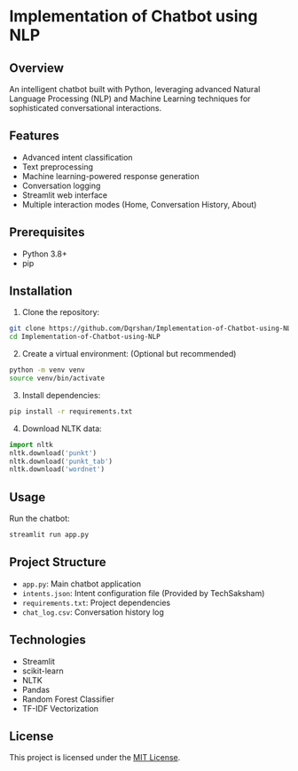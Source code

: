 # Implementation of Chatbot using NLP

## Overview
An intelligent chatbot built with Python, leveraging advanced Natural Language Processing (NLP) and Machine Learning techniques for sophisticated conversational interactions.

## Features
- Advanced intent classification
- Text preprocessing
- Machine learning-powered response generation
- Conversation logging
- Streamlit web interface
- Multiple interaction modes (Home, Conversation History, About)

## Prerequisites
- Python 3.8+
- pip

## Installation

1. Clone the repository:
```bash
git clone https://github.com/Dqrshan/Implementation-of-Chatbot-using-NLP.git
cd Implementation-of-Chatbot-using-NLP
```

2. Create a virtual environment: (Optional but recommended)
```bash
python -m venv venv
source venv/bin/activate
```

3. Install dependencies:
```bash
pip install -r requirements.txt
```

4. Download NLTK data:
```python
import nltk
nltk.download('punkt')
nltk.download('punkt_tab')
nltk.download('wordnet')
```

## Usage
Run the chatbot:
```bash
streamlit run app.py
```

## Project Structure
- `app.py`: Main chatbot application
- `intents.json`: Intent configuration file (Provided by TechSaksham)
- `requirements.txt`: Project dependencies
- `chat_log.csv`: Conversation history log

## Technologies
- Streamlit
- scikit-learn
- NLTK
- Pandas
- Random Forest Classifier
- TF-IDF Vectorization

## License
This project is licensed under the [MIT License](https://github.com/Dqrshan/Implementation-of-Chatbot-using-NLP/blob/main/LICENSE).
